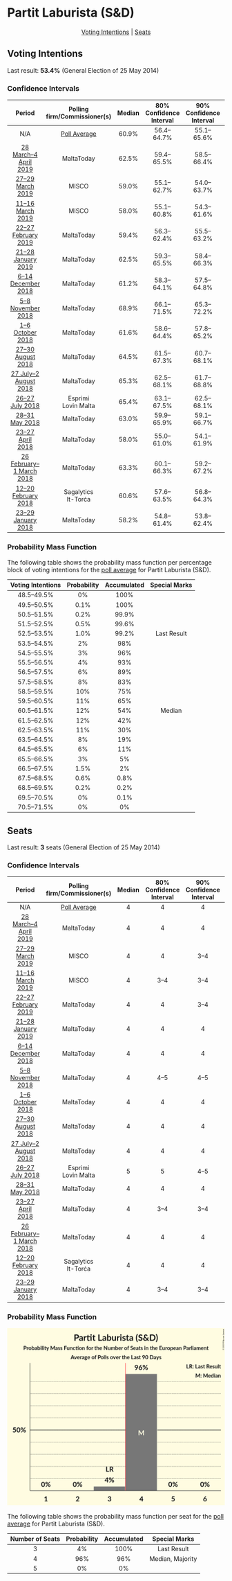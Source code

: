# Partit Laburista (S&D)

<p align="center"><a href="#voting-intentions">Voting Intentions</a> | <a href="#seats">Seats</a></p>

## Voting Intentions

Last result: **53.4%** (General Election of 25 May 2014)

### Confidence Intervals

| Period     | Polling firm/Commissioner(s) | Median | 80% Confidence Interval | 90% Confidence Interval | 95% Confidence Interval | 99% Confidence Interval |
|:----------:|:----------------:|:-----------:|:-----------------------:|:-----------------------:|:-----------------------:|:-----------------------:|
| N/A | [Poll Average](average.html) | 60.9% | 56.4–64.7% | 55.1–65.6% | 54.0–66.5% | 51.9–68.0% |
| [28 March–4 April 2019](2019-04-04-MaltaToday.html) | MaltaToday | 62.5% | 59.4–65.5% | 58.5–66.4% | 57.8–67.1% | 56.2–68.5% |
| [27–29 March 2019](2019-03-29-MISCO.html) | MISCO | 59.0% | 55.1–62.7% | 54.0–63.7% | 53.1–64.6% | 51.2–66.4% |
| [11–16 March 2019](2019-03-16-MISCO.html) | MISCO | 58.0% | 55.1–60.8% | 54.3–61.6% | 53.6–62.2% | 52.2–63.6% |
| [22–27 February 2019](2019-02-27-MaltaToday.html) | MaltaToday | 59.4% | 56.3–62.4% | 55.5–63.2% | 54.7–63.9% | 53.3–65.3% |
| [21–28 January 2019](2019-01-28-MaltaToday.html) | MaltaToday | 62.5% | 59.3–65.5% | 58.4–66.3% | 57.6–67.0% | 56.1–68.5% |
| [6–14 December 2018](2018-12-14-MaltaToday.html) | MaltaToday | 61.2% | 58.3–64.1% | 57.5–64.8% | 56.8–65.5% | 55.4–66.8% |
| [5–8 November 2018](2018-11-08-MaltaToday.html) | MaltaToday | 68.9% | 66.1–71.5% | 65.3–72.2% | 64.6–72.9% | 63.2–74.1% |
| [1–6 October 2018](2018-10-06-MaltaToday.html) | MaltaToday | 61.6% | 58.6–64.4% | 57.8–65.2% | 57.1–65.9% | 55.7–67.2% |
| [27–30 August 2018](2018-08-30-MaltaToday.html) | MaltaToday | 64.5% | 61.5–67.3% | 60.7–68.1% | 60.0–68.8% | 58.5–70.1% |
| [27 July–2 August 2018](2018-08-02-MaltaToday.html) | MaltaToday | 65.3% | 62.5–68.1% | 61.7–68.8% | 61.0–69.5% | 59.6–70.8% |
| [26–27 July 2018](2018-07-27-Esprimi.html) | Esprimi <br> Lovin Malta | 65.4% | 63.1–67.5% | 62.5–68.1% | 62.0–68.6% | 60.9–69.6% |
| [28–31 May 2018](2018-05-31-MaltaToday.html) | MaltaToday | 63.0% | 59.9–65.9% | 59.1–66.7% | 58.3–67.4% | 56.8–68.8% |
| [23–27 April 2018](2018-04-27-MaltaToday.html) | MaltaToday | 58.0% | 55.0–61.0% | 54.1–61.9% | 53.3–62.6% | 51.9–64.0% |
| [26 February–1 March 2018](2018-03-01-MaltaToday.html) | MaltaToday | 63.3% | 60.1–66.3% | 59.2–67.2% | 58.4–67.9% | 56.8–69.3% |
| [12–20 February 2018](2018-02-20-Sagalytics.html) | Sagalytics <br> It-Torċa | 60.6% | 57.6–63.5% | 56.8–64.3% | 56.1–65.0% | 54.7–66.3% |
| [23–29 January 2018](2018-01-29-MaltaToday.html) | MaltaToday | 58.2% | 54.8–61.4% | 53.8–62.4% | 53.0–63.1% | 51.4–64.7% |

### Probability Mass Function

The following table shows the probability mass function per percentage block of voting intentions for the [poll average](average.html) for Partit Laburista (S&D).

| Voting Intentions | Probability | Accumulated | Special Marks |
|:-----------------:|:-----------:|:-----------:|:-------------:|
| 48.5–49.5% | 0% | 100% |  |
| 49.5–50.5% | 0.1% | 100% |  |
| 50.5–51.5% | 0.2% | 99.9% |  |
| 51.5–52.5% | 0.5% | 99.6% |  |
| 52.5–53.5% | 1.0% | 99.2% | Last Result |
| 53.5–54.5% | 2% | 98% |  |
| 54.5–55.5% | 3% | 96% |  |
| 55.5–56.5% | 4% | 93% |  |
| 56.5–57.5% | 6% | 89% |  |
| 57.5–58.5% | 8% | 83% |  |
| 58.5–59.5% | 10% | 75% |  |
| 59.5–60.5% | 11% | 65% |  |
| 60.5–61.5% | 12% | 54% | Median |
| 61.5–62.5% | 12% | 42% |  |
| 62.5–63.5% | 11% | 30% |  |
| 63.5–64.5% | 8% | 19% |  |
| 64.5–65.5% | 6% | 11% |  |
| 65.5–66.5% | 3% | 5% |  |
| 66.5–67.5% | 1.5% | 2% |  |
| 67.5–68.5% | 0.6% | 0.8% |  |
| 68.5–69.5% | 0.2% | 0.2% |  |
| 69.5–70.5% | 0% | 0.1% |  |
| 70.5–71.5% | 0% | 0% |  |


## Seats

Last result: **3** seats (General Election of 25 May 2014)

### Confidence Intervals

| Period     | Polling firm/Commissioner(s) | Median | 80% Confidence Interval | 90% Confidence Interval | 95% Confidence Interval | 99% Confidence Interval |
|:----------:|:----------------:|:------:|:-----------------------:|:-----------------------:|:-----------------------:|:-----------------------:|
| N/A | [Poll Average](average.html) | 4 | 4 | 4 | 3–4 | 3–4 |
| [28 March–4 April 2019](2019-04-04-MaltaToday.html) | MaltaToday | 4 | 4 | 4 | 4 | 4 |
| [27–29 March 2019](2019-03-29-MISCO.html) | MISCO | 4 | 4 | 3–4 | 3–4 | 3–4 |
| [11–16 March 2019](2019-03-16-MISCO.html) | MISCO | 4 | 3–4 | 3–4 | 3–4 | 3–4 |
| [22–27 February 2019](2019-02-27-MaltaToday.html) | MaltaToday | 4 | 4 | 3–4 | 3–4 | 3–4 |
| [21–28 January 2019](2019-01-28-MaltaToday.html) | MaltaToday | 4 | 4 | 4 | 4 | 3–4 |
| [6–14 December 2018](2018-12-14-MaltaToday.html) | MaltaToday | 4 | 4 | 4 | 4 | 3–4 |
| [5–8 November 2018](2018-11-08-MaltaToday.html) | MaltaToday | 4 | 4–5 | 4–5 | 4–5 | 4–5 |
| [1–6 October 2018](2018-10-06-MaltaToday.html) | MaltaToday | 4 | 4 | 4 | 4 | 3–4 |
| [27–30 August 2018](2018-08-30-MaltaToday.html) | MaltaToday | 4 | 4 | 4 | 4 | 4–5 |
| [27 July–2 August 2018](2018-08-02-MaltaToday.html) | MaltaToday | 4 | 4 | 4 | 4 | 4 |
| [26–27 July 2018](2018-07-27-Esprimi.html) | Esprimi <br> Lovin Malta | 5 | 5 | 4–5 | 4–5 | 4–5 |
| [28–31 May 2018](2018-05-31-MaltaToday.html) | MaltaToday | 4 | 4 | 4 | 4 | 4 |
| [23–27 April 2018](2018-04-27-MaltaToday.html) | MaltaToday | 4 | 3–4 | 3–4 | 3–4 | 3–4 |
| [26 February–1 March 2018](2018-03-01-MaltaToday.html) | MaltaToday | 4 | 4 | 4 | 4 | 4–5 |
| [12–20 February 2018](2018-02-20-Sagalytics.html) | Sagalytics <br> It-Torċa | 4 | 4 | 4 | 4 | 3–4 |
| [23–29 January 2018](2018-01-29-MaltaToday.html) | MaltaToday | 4 | 3–4 | 3–4 | 3–4 | 3–4 |

### Probability Mass Function

![Graph with seats probability mass function not yet produced](average-seats-pmf-partitlaburistasd.png "Seats Probability Mass Function")

The following table shows the probability mass function per seat for the [poll average](average.html) for Partit Laburista (S&D).

| Number of Seats | Probability | Accumulated | Special Marks |
|:---------------:|:-----------:|:-----------:|:-------------:|
| 3 | 4% | 100% | Last Result |
| 4 | 96% | 96% | Median, Majority |
| 5 | 0% | 0% |  |


